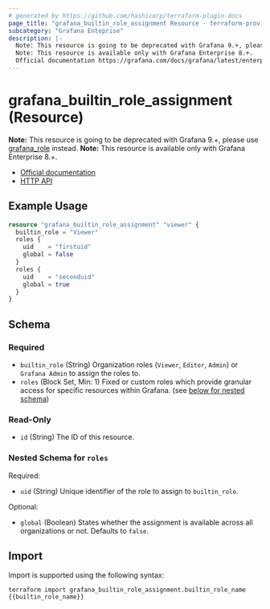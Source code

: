 ```yaml
---
# generated by https://github.com/hashicorp/terraform-plugin-docs
page_title: "grafana_builtin_role_assignment Resource - terraform-provider-grafana"
subcategory: "Grafana Enteprise"
description: |-
  Note: This resource is going to be deprecated with Grafana 9.+, please use grafana_role https://registry.terraform.io/providers/grafana/grafana/latest/docs/resources/role instead.
  Note: This resource is available only with Grafana Enterprise 8.+.
  Official documentation https://grafana.com/docs/grafana/latest/enterprise/access-control/HTTP API https://grafana.com/docs/grafana/latest/http_api/access_control/
---
```


# grafana_builtin_role_assignment (Resource)

**Note:** This resource is going to be deprecated with Grafana 9.+, please use [grafana_role](https://registry.terraform.io/providers/grafana/grafana/latest/docs/resources/role) instead.
**Note:** This resource is available only with Grafana Enterprise 8.+.

* [Official documentation](https://grafana.com/docs/grafana/latest/enterprise/access-control/)
* [HTTP API](https://grafana.com/docs/grafana/latest/http_api/access_control/)

## Example Usage

```terraform
resource "grafana_builtin_role_assignment" "viewer" {
  builtin_role = "Viewer"
  roles {
    uid    = "firstuid"
    global = false
  }
  roles {
    uid    = "seconduid"
    global = true
  }
}
```

<!-- schema generated by tfplugindocs -->
## Schema

### Required

- `builtin_role` (String) Organization roles (`Viewer`, `Editor`, `Admin`) or `Grafana Admin` to assign the roles to.
- `roles` (Block Set, Min: 1) Fixed or custom roles which provide granular access for specific resources within Grafana. (see [below for nested schema](#nestedblock--roles))

### Read-Only

- `id` (String) The ID of this resource.

<a id="nestedblock--roles"></a>
### Nested Schema for `roles`

Required:

- `uid` (String) Unique identifier of the role to assign to `builtin_role`.

Optional:

- `global` (Boolean) States whether the assignment is available across all organizations or not. Defaults to `false`.

## Import

Import is supported using the following syntax:

```shell
terraform import grafana_builtin_role_assignment.builtin_role_name {{builtin_role_name}}
```
